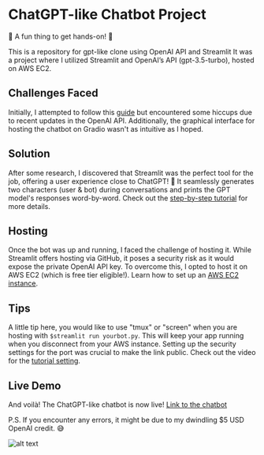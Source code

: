 # ChatGPT-like Chatbot Project

🚀 A fun thing to get hands-on! 🚀

This is a repository for gpt-like clone using OpenAI API and Streamlit
It was a project where I utilized Streamlit and OpenAI’s API (gpt-3.5-turbo), hosted on AWS EC2.

## Challenges Faced

Initially, I attempted to follow this [guide](https://lnkd.in/gDxNdzJP) but encountered some hiccups due to recent updates in the OpenAI API. Additionally, the graphical interface for hosting the chatbot on Gradio wasn't as intuitive as I hoped.

## Solution

After some research, I discovered that Streamlit was the perfect tool for the job, offering a user experience close to ChatGPT! 🎉 It seamlessly generates two characters (user & bot) during conversations and prints the GPT model's responses word-by-word. Check out the [step-by-step tutorial](https://lnkd.in/ghjJQ56a) for more details.

## Hosting

Once the bot was up and running, I faced the challenge of hosting it. While Streamlit offers hosting via GitHub, it poses a security risk as it would expose the private OpenAI API key. To overcome this, I opted to host it on AWS EC2 (which is free tier eligible!). Learn how to set up an [AWS EC2 instance](https://lnkd.in/gvfU4rJA).

## Tips

A little tip here, you would like to use "tmux" or "screen" when you are hosting with `$streamlit run yourbot.py`. This will keep your app running when you disconnect from your AWS instance. Setting up the security settings for the port was crucial to make the link public. Check out the video for the [tutorial setting](https://lnkd.in/guPqBjqR).

## Live Demo

And voilà! The ChatGPT-like chatbot is now live! [Link to the chatbot](http://54.157.52.40:8501)

P.S. If you encounter any errors, it might be due to my dwindling $5 USD OpenAI credit. 😅

![alt text](https://github.com/gabrielchen65/chatbot-gpt/image/chatbot.jpg?raw=true)
